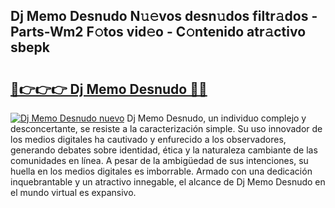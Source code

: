 ## Dj Memo Desnudo N𝚞𝚎vos desn𝚞dos filtr𝚊dos - Parts-Wm2 F𝚘tos vid𝚎o - C𝚘ntenido atr𝚊ctivo sbepk

# <h2><a href="http://mb420i.tromn.icu/?c=Dj+Memo+Desnudo">🔗👉👉👉 Dj Memo Desnudo 🔗🔗</a></h2>

[![Dj Memo Desnudo nuevo](https://i.imgur.com/pEAQMta.gif)](http://mb420i.tromn.icu/?c=Dj+Memo+Desnudo)
Dj Memo Desnudo, un individuo complejo y desconcertante, se resiste a la caracterización simple. Su uso innovador de los medios digitales ha cautivado y enfurecido a los observadores, generando debates sobre identidad, ética y la naturaleza cambiante de las comunidades en línea. A pesar de la ambigüedad de sus intenciones, su huella en los medios digitales es imborrable. Armado con una dedicación inquebrantable y un atractivo innegable, el alcance de Dj Memo Desnudo en el mundo virtual es expansivo.
